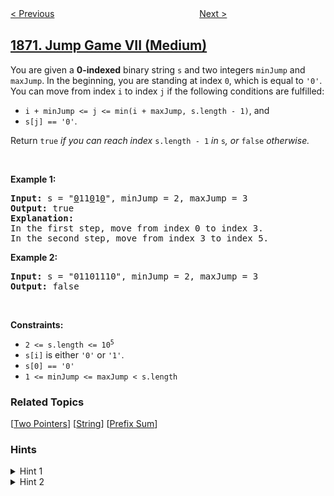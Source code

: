 <!--|This file generated by command(leetcode description); DO NOT EDIT.    |-->
<!--+----------------------------------------------------------------------+-->
<!--|@author    openset <openset.wang@gmail.com>                           |-->
<!--|@link      https://github.com/openset                                 |-->
<!--|@home      https://github.com/openset/leetcode                        |-->
<!--+----------------------------------------------------------------------+-->

[< Previous](../minimum-speed-to-arrive-on-time "Minimum Speed to Arrive on Time")
　　　　　　　　　　　　　　　　
[Next >](../stone-game-viii "Stone Game VIII")

## [1871. Jump Game VII (Medium)](https://leetcode.com/problems/jump-game-vii "跳跃游戏 VII")

<p>You are given a <strong>0-indexed</strong> binary string <code>s</code> and two integers <code>minJump</code> and <code>maxJump</code>. In the beginning, you are standing at index <code>0</code>, which is equal to <code>&#39;0&#39;</code>. You can move from index <code>i</code> to index <code>j</code> if the following conditions are fulfilled:</p>

<ul>
	<li><code>i + minJump &lt;= j &lt;= min(i + maxJump, s.length - 1)</code>, and</li>
	<li><code>s[j] == &#39;0&#39;</code>.</li>
</ul>

<p>Return <code>true</code><i> if you can reach index </i><code>s.length - 1</code><i> in </i><code>s</code><em>, or </em><code>false</code><em> otherwise.</em></p>

<p>&nbsp;</p>
<p><strong>Example 1:</strong></p>

<pre>
<strong>Input:</strong> s = &quot;<u>0</u>11<u>0</u>1<u>0</u>&quot;, minJump = 2, maxJump = 3
<strong>Output:</strong> true
<strong>Explanation:</strong>
In the first step, move from index 0 to index 3. 
In the second step, move from index 3 to index 5.
</pre>

<p><strong>Example 2:</strong></p>

<pre>
<strong>Input:</strong> s = &quot;01101110&quot;, minJump = 2, maxJump = 3
<strong>Output:</strong> false
</pre>

<p>&nbsp;</p>
<p><strong>Constraints:</strong></p>

<ul>
	<li><code>2 &lt;= s.length &lt;= 10<sup>5</sup></code></li>
	<li><code>s[i]</code> is either <code>&#39;0&#39;</code> or <code>&#39;1&#39;</code>.</li>
	<li><code>s[0] == &#39;0&#39;</code></li>
	<li><code>1 &lt;= minJump &lt;= maxJump &lt; s.length</code></li>
</ul>

### Related Topics
  [[Two Pointers](../../tag/two-pointers/README.md)]
  [[String](../../tag/string/README.md)]
  [[Prefix Sum](../../tag/prefix-sum/README.md)]

### Hints
<details>
<summary>Hint 1</summary>
Consider for each reachable index i the interval [i + a, i + b].
</details>

<details>
<summary>Hint 2</summary>
Use partial sums to mark the intervals as reachable.
</details>
